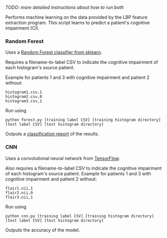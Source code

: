 _TODO: more detailed instructions about how to run both_

Performs machine learning on the data provided by the LBP feature extraction program.
This script learns to predict a patient's cognitive impairment (CI).

### Random Forest
Uses a [Random Forest classifier from sklearn](http://scikit-learn.org/stable/modules/generated/sklearn.ensemble.RandomForestClassifier.html).

Requires a filename-to-label CSV to indicate the cognitive impairment of each histogram's source patient.

Example for patients 1 and 3 with cognitive impairment and patient 2 without:
```
histogram1.csv,1
histogram2.csv,0
histogram3.csv,1
``` 

Run using

`python forest.py [training label CSV] [training histogram directory] [test label CSV] [test histogram directory]`

Outputs a [classification report](http://scikit-learn.org/stable/modules/generated/sklearn.metrics.classification_report.html)
of the results.

### CNN
Uses a convolutional neural network from [TensorFlow](https://www.tensorflow.org/).

Also requires a filename-to-label CSV to indicate the cognitive impairment of each histogram's source patient.
Example for patients 1 and 3 with cognitive impairment and patient 2 without:
```
flair1.nii,1
flair2.nii,0
flair3.nii,1
``` 

Run using

`python cnn.py [training label CSV] [training histogram directory] [test label CSV] [test histogram directory]`

Outputs the accuracy of the model.
